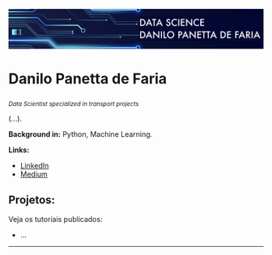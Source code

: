 <p align="center">
  <img src="banner.png" >
</p>

# Danilo Panetta de Faria
<sub>*Data Scientist specialized in transport projects*</sub>

(...).

**Background in:** Python, Machine Learning.

**Links:**
* [LinkedIn]( www.linkedin.com/in/danilo-panetta-de-faria)
* [Medium](https://www.medium.com)


## Projetos:
Veja os tutoriais publicados:

* ...

---


